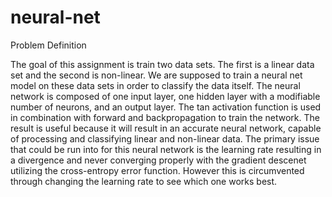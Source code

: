 # neural-net
Problem Definition

The goal of this assignment is train two data sets. The first is a linear data set and the second is non-linear. We are supposed to train a neural net model on these data sets in order to classify the data itself. The neural network is composed of one input layer, one hidden layer with a modifiable number of neurons, and an output layer. The tan activation function is used in combination with forward and backpropagation to train the network. The result is useful because it will result in an accurate neural network, capable of processing and classifying linear and non-linear data. The primary issue that could be run into for this neural network is the learning rate resulting in a divergence and never converging properly with the gradient descenet utilizing the cross-entropy error function. However this is circumvented through changing the learning rate to see which one works best.

